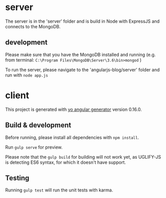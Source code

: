 # server

The server is in the 'server' folder and is build in Node with ExpressJS and connects to the MongoDB.

## development

Please make sure that you have the MongoDB installed and running (e.g. from terminal: `C:\Program Files\MongoDB\Server\3.6\bin>mongod` )

To run the server, please navigate to the 'angularjs-blog/server' folder and run with `node app.js`

# client

This project is generated with [yo angular generator](https://github.com/yeoman/generator-angular)
version 0.16.0.

## Build & development

Before running, please install all dependencies with `npm install`.

Run `gulp serve` for preview.

Please note that the `gulp build` for building will not work yet, as UGLIFY-JS is detecting ES6 syntax, for which it doesn't have support.

## Testing

Running `gulp test` will run the unit tests with karma.
